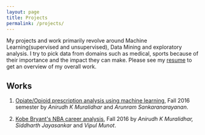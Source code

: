 ```yaml
---
layout: page
title: Projects
permalink: /projects/
---
```


My projects and work primarily revolve around Machine Learning(supervised and unsupervised), Data Mining and exploratory analysis. I try to pick data from domains such as medical, sports because of their importance and the impact they can make. Please see my [resume](cv.md) to get an overview of my overall work.

## Works

1. [Opiate/Opioid prescription analysis using machine learning](/projects/2017-01-05-opiate-prescription-analysis-using-machine-learning.markdown), Fall 2016 semester by *Anirudh K Muralidhar* and *Arunram Sankaranarayanan*.

2. [Kobe Bryant's NBA career analysis](/projects/2016-11-30-kobe-bryant-nba-career-analysis.markdown), Fall 2016 by *Anirudh K Muralidhar, Siddharth Jayasankar* and *Vipul Munot*.